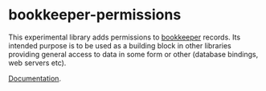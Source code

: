 # bookkeeper-permissions

This experimental library adds permissions to
[bookkeeper](https://hackage.haskell.org/package/bookkeeper) records. Its
intended purpose is to be used as a building block in other libraries
providing general access to data in some form or other (database bindings,
web servers etc).

[Documentation](http://hackage.haskell.org/package/bookkeeper-permissions).
